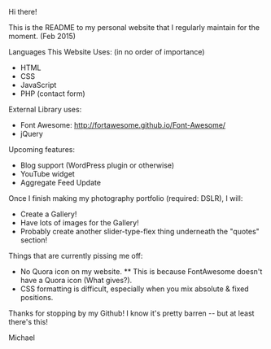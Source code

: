 Hi there!

This is the README to my personal website that I regularly maintain for the moment. (Feb 2015)

Languages This Website Uses: (in no order of importance)
* HTML
* CSS
* JavaScript
* PHP (contact form)

External Library uses:
* Font Awesome: http://fortawesome.github.io/Font-Awesome/
* jQuery

Upcoming features:
* Blog support (WordPress plugin or otherwise)
* YouTube widget
* Aggregate Feed Update

Once I finish making my photography portfolio (required: DSLR), I will:
* Create a Gallery!
* Have lots of images for the Gallery!
* Probably create another slider-type-flex thing underneath the "quotes" section!

Things that are currently pissing me off:
* No Quora icon on my website. 
** This is because FontAwesome doesn't have a Quora icon (What gives?).
* CSS formatting is difficult, especially when you mix absolute & fixed positions.

Thanks for stopping by my Github! 
I know it's pretty barren -- but at least there's this!

Michael
